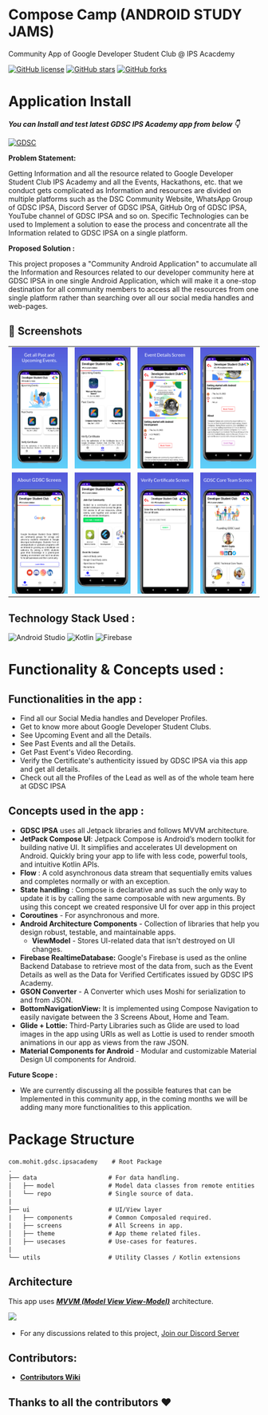 # Compose Camp (ANDROID STUDY JAMS)

Community App of Google Developer Student Club @ IPS Acacdemy

[![GitHub license](https://img.shields.io/badge/License-Apache%202.0-blue.svg)](LICENSE)
[![GitHub stars](https://img.shields.io/github/stars/MohitGupta121/gdsc-android-ipsa?style=social)](https://github.com/MohitGupta121/gdsc-android-ipsa/stargazers)
[![GitHub forks](https://img.shields.io/github/forks/MohitGupta121/gdsc-android-ipsa?style=social)](https://github.com/MohitGupta121/gdsc-android-ipsa/network/members)

# Application Install

***You can Install and test latest GDSC IPS Academy app from below 👇***

[![GDSC](https://img.shields.io/badge/GDSCIPSA✅-APK-red.svg?style=for-the-badge&logo=android)](https://github.com/MohitGupta121/gdsc-android-ipsa/releases/download/V1/GDSC-IPSA-APP.apk)

<b> Problem Statement: </b>

Getting Information and all the resource related to Google Developer Student Club IPS Academy and all the Events, Hackathons, etc. that we conduct gets complicated as Information and resources are divided on multiple platforms such as the DSC Community Website, WhatsApp Group of GDSC IPSA, Discord Server of GDSC IPSA, GitHub Org of GDSC IPSA, YouTube channel of GDSC IPSA and so on. Specific Technologies can be used to Implement a solution to ease the process and concentrate all the Information related to GDSC IPSA on a single platform.

<b> Proposed Solution : </b>

This project proposes a "Community Android Application" to accumulate all the Information and Resources related to our developer community here at GDSC IPSA in one single Android Application, which will make it a one-stop destination for all community members to access all the resources from one single platform rather than searching over all our social media handles and web-pages.


## 📸 Screenshots

|||||
|:----------------------------------------:|:-----------------------------------------:|:-----------------------------------------: |:-----------------------------------------: |
| ![](../media/screen_1.png) | ![](../media/screen_8.png) | ![](../media/screen_2.png) | ![](../media/screen_7.png) |
| ![](../media/screen_4.png) | ![](../media/screen_5.png) | ![](../media/screen_6.png) | ![](../media/screen_3.png) |


## Technology Stack Used :
![Android Studio](https://img.shields.io/badge/Android%20Studio-3DDC84.svg?style=for-the-badge&logo=android-studio&logoColor=white)
![Kotlin](https://img.shields.io/badge/kotlin-%230095D5.svg?style=for-the-badge&logo=kotlin&logoColor=white)
![Firebase](https://img.shields.io/badge/firebase-%23039BE5.svg?style=for-the-badge&logo=firebase)
    	  	
# <b> Functionality & Concepts used : </b>


## Functionalities in the app :

- Find all our Social Media handles and Developer Profiles.
- Get to know more about Google Developer Student Clubs.
- See Upcoming Event and all the Details.
- See Past Events and all the Details.
- Get Past Event's Video Recording.
- Verify the Certificate's authenticity issued by GDSC IPSA via this app and get all details.
- Check out all the Profiles of the Lead as well as of the whole team here at GDSC IPSA

## Concepts used in the app :

- **GDSC IPSA** uses all Jetpack libraries and follows MVVM architecture.
- **JetPack Compose UI**: Jetpack Compose is Android’s modern toolkit for building native UI. It simplifies and accelerates UI development on Android. Quickly bring your app to life with less code, powerful tools, and intuitive Kotlin APIs.
- **Flow** : A cold asynchronous data stream that sequentially emits values and completes normally or with an exception.
- **State handling** : Compose is declarative and as such the only way to update it is by calling the same composable with new arguments. By using this concept we created responsive UI for over app in this project
- **Coroutines** - For asynchronous and more.
- **Android Architecture Components** - Collection of libraries that help you design robust, testable, and maintainable apps. 
    - **ViewModel** - Stores UI-related data that isn't destroyed on UI changes.
- **Firebase RealtimeDatabase:** Google's Firebase is used as the online Backend Database to retrieve most of the data from, such as the Event Details as well as the Data for Verified Certificates issued by GDSC IPS Academy.
- **GSON Converter** - A Converter which uses Moshi for serialization to and from JSON.
- **BottomNavigationView:** It is implemented using Compose Navigation to easily navigate between the 3 Screens About, Home and Team.
- **Glide + Lottie:** Third-Party Libraries such as Glide are used to load images in the app using URIs as well as Lottie is used to render smooth animations in our app as views from the raw JSON.
- **Material Components for Android** - Modular and customizable Material Design UI components for Android.

<b> Future Scope : </b>

<!--- The app is in the Alpha stage current and is being tested, discussed and developed by the student developers here at GDSC IPSA, the app will be released to the Google Play Store as soon as it's ready for the Beta Release. For now, the app can be downloaded from : [CLICK HERE](https://github.com/DSC-PHCET/gdsc-android-app/releases/download/v1.0.0-alpha/gdsc-phcet-alpha-1.0.0.apk)-->

- We are currently discussing all the possible features that can be Implemented in this community app, in the coming months we will be adding many more functionalities to this application.

# Package Structure
    
    com.mohit.gdsc.ipsacademy    # Root Package
    .
    ├── data                    # For data handling.
    │   ├── model               # Model data classes from remote entities
    │   └── repo                # Single source of data.
    |
    ├── ui                      # UI/View layer
    |   ├── components          # Common Composaled required.
    |   ├── screens             # All Screens in app.    
    │   ├── theme               # App theme related files.
    │   ├── usecases            # Use-cases for features.
    |
    └── utils                   # Utility Classes / Kotlin extensions


## Architecture
This app uses [***MVVM (Model View View-Model)***](https://developer.android.com/jetpack/docs/guide#recommended-app-arch) architecture.

![](https://developer.android.com/topic/libraries/architecture/images/final-architecture.png)

- For any discussions related to this project, [Join our Discord Server](https://discord.gg/9AnpSSjs)

<h2>Contributors:</h2> 

* **[Contributors Wiki](https://github.com/MohitGupta121/gdsc-android-ipsa/blob/develop/CODE_OF_CONDUCT.md#contributor-covenant-code-of-conduct)**

## Thanks to all the contributors ❤️

<!--
<table>
   <tr>
      <td>
         <a href = "https://github.com/MohitGupta121/gdsc-android-ipsa/graphs/contributors">
         <img src = "https://contrib.rocks/image?repo=MohitGupta121/gdsc-android-ipsa"/>
         </a>
      </td>
   </tr>
</table>
